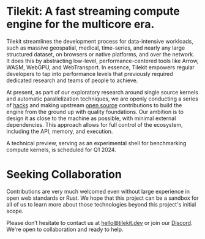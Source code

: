 # Tilekit: A fast streaming compute engine for the multicore era.

Tilekit streamlines the development process for data-intensive workloads, such as massive geospatial, medical, time-series, and nearly any large structured dataset, on browsers or native platforms, and over the network. It does this by abstracting low-level, performance-centered tools like Arrow, WASM, WebGPU, and WebTransport. In essence, Tilekit empowers regular developers to tap into performance levels that previously required dedicated research and teams of people to achieve.

At present, as part of our exploratory research around single source kernels and automatic parallelization techniques, we are openly conducting a series of [hacks](https://github.com/tilekit/hacks) and making upstream [open source](https://github.com/tilekit/opensource) contributions to build the engine from the ground up with quality foundations. Our ambition is to design it as close to the machine as possible, with minimal external dependencies. This approach allows for full control of the ecosystem, including the API, memory, and execution.

A technical preview, serving as an experimental shell for benchmarking compute kernels, is scheduled for Q1 2024.

# Seeking Collaboration
Contributions are very much welcomed even without large experience in open web standards or Rust. We hope that this project can be a sandbox for all of us to learn more about those technologies beyond this project's initial scope. 

Please don’t hesitate to contact us at [hello@tilekit.dev](mailto://hello@tilekit.dev) or join our [Discord](https://discord.gg/jNaYqjgRsB). We're open to collaboration and ready to help.
